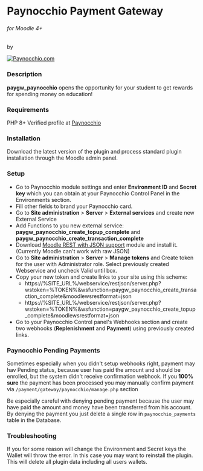 # Paynocchio Payment Gateway

###### for Moodle 4+
by

[![Paynocchio.com](https://www.paynocchio.com/embleme.svg)](https://paynocchio.com)

### Description
**paygw_paynocchio** opens the opportunity for your student to get rewards for spending money on education!

### Requirements
PHP 8+
Verified profile at [Paynocchio](https://paynocchio.com)


### Installation

Download the latest version of the plugin and process standard plugin installation through the Moodle admin panel.

### Setup

- Go to Paynocchio module settings and enter **Environment ID** and **Secret key** which you can obtain at your Paynocchio Control Panel in the Environments section.
- Fill other fields to brand your Paynocchio card.
- Go to **Site administration** > **Server** > **External services** and create new External Service 
- Add Functions to you new external service: **paygw_paynocchio_create_topup_complete** and **paygw_paynocchio_create_transaction_complete**
- Download [Moodle REST with JSON support](https://github.com/wset/moodle-webservice_restjson) module and install it. (Currently Moodle can't work with raw JSON)
- Go to **Site administration** > **Server** > **Manage tokens** and Create token for the user with Administrator role. Select previously created Webservice and uncheck Valid until box.
- Copy your new token and create links to your site using this scheme:
  - https://%SITE_URL%/webservice/restjson/server.php?wstoken=%TOKEN%&wsfunction=paygw_paynocchio_create_transaction_complete&moodlewsrestformat=json
  - https://%SITE_URL%/webservice/restjson/server.php?wstoken=%TOKEN%&wsfunction=paygw_paynocchio_create_topup_complete&moodlewsrestformat=json
- Go to your Paynocchio Control panel's Webhooks section and create two webhooks (**Replenishment** and **Payment**) using previously created links. 

### Paynocchio Pending Payments

Sometimes especially when you didn't setup webhooks right, payment may hav Pending status, because user has paid the amount and should be enrolled, but the system didn't receive confirmation webhook.
If you **100% sure** the payment has been processed you may manually confirm payment via `/payment/gateway/paynocchio/manage.php` section

Be especially careful with denying pending payment because the user may have paid the amount and money have been transferred from his account. By denying the payment you just delete a   single row in `paynocchio_payments` table in the Database.

### Troubleshooting

If you for some reason will change the Environment and Secret keys the Wallet will throw the error. In this case you may want to reinstall the plugin. This will delete all plugin data including all users wallets.